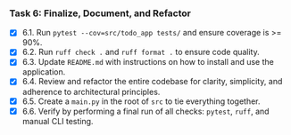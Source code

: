 ### Task 6: Finalize, Document, and Refactor

- [x] 6.1. Run `pytest --cov=src/todo_app tests/` and ensure coverage is >= 90%.
- [x] 6.2. Run `ruff check .` and `ruff format .` to ensure code quality.
- [x] 6.3. Update `README.md` with instructions on how to install and use the application.
- [x] 6.4. Review and refactor the entire codebase for clarity, simplicity, and adherence to architectural principles.
- [x] 6.5. Create a `main.py` in the root of `src` to tie everything together.
- [x] 6.6. Verify by performing a final run of all checks: `pytest`, `ruff`, and manual CLI testing.
